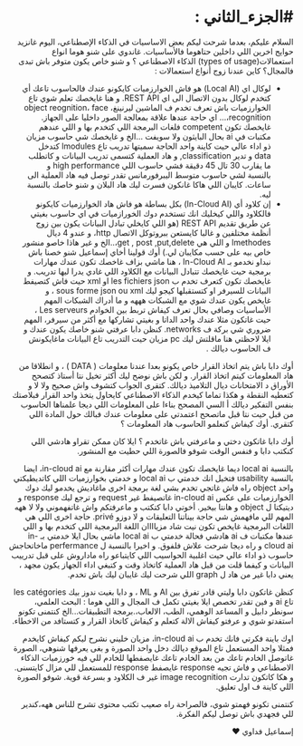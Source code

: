 <h1 dir="rtl" lang="ar">#الجزء_الثاني :</h1>
<p dir="rtl" lang="ar">
السلام عليكم، بعدما شرحت ليكم بعض الاساسيات في الذكاء الإصطناعي، اليوم غانزيد حوايج اخرين اللي داخلين حتاهوما فالأساسيات. غاندوي على شنو هوما انواع استعمالات(types of usage) الذكاء الاصطناعي ؟ و شنو خاص يكون متوفر باش تبدى فالمجال؟
كاين عندنا زوج أنواع استعمالات :

</p>
<ul dir="rtl" lang="ar">
<li >
لوكال اي (Local AI) هو فاش الخوارزميات كايكونو عندك فالحاسوب تاعك أي كتخدم لوكال بدون الاتصال الى اي REST API. و هنا غايخصك تعلم شوي تاع الخوارزميات باش تعرف تخدم ف الماشين ليرنينغ، object reognition، face recognition،… اي حاجة عندها علاقة بمعالجة الصور داخليا على الجهاز. غايخصك تكون competent فلغات البرمجة اللي كتخدم بها و اللي عندهم مكتبات في ai بحال البايثون ولا سويفت ...الخ و غايخصك شي حاسوب مزيان ذو اداء عالي حيت كاينة واحد الحاجة سميتها تدريب تاع lmodules كتدخل data و تدير classification, و هاد العملية كتسمى تدريب البيانات و كاتطلب ما يقارب 30 تال 45 دقيقة فشي حاسوب اللي high performance و بالنسبة لشي حاسوب متوسط اليبرفورمانس تقدر توصل فيه هاد العملية الى ساعات. كايبان اللي هاكا غانكون فسرت ليك هاد البلان و شنو خاصك بالنسبة ليه.
</li>
<li>إن كلاود أي (In-Cloud AI) بكل بساطة هو فاش هاد الخوارزميات كايكونو فالكلاود واللي كيخليك انك تستخدم دوك الخورازميات في اي حاسوب بغيتي عن طريق تقديم REST API (هو اللي كايخلي تبادل البيانات يكون بين زوج أنظمة مختلفين و غالبا كايستعن ببروتوكل الاتصال http، و عندو 4 ديال lmethodes و اللي هي get , post ,put,delete،..الخ و غير هاذا خاصو منشور خاص بيه على حسب مكايبان لي.) أوك قولينا أخاي إسماعيل شنو خصنا باش نبداو نخدمو بـ In-Cloud AI ، هنا ماشي بزاف غاخصك تكون عندك مهارات برمجية حيت غايخصك تتبادل البيانات مع الكلاود اللي غادي يدرا ليها تدريب. و غايخصك تكون كتعرف تخدم ب les fichiers json او xml حيت فاش كتصيفط البيانات للسيرفر او كتستقبلها كيجو ليك sous forme json ou xml ، و غايخص يكون عندك شوي مع الشبكات هههه و ما أدراك الشبكات المهم الأساسيات وصافي بحال تعرف كيفاش تربط بين الخوادم Les serveurs ، حيت غاتكون مثلا عندك واحد الداتا و بغيتي تشاركها مع أكثر من سيرفر، المهم ضروري شي بركة ف networks. كنظن دابا عرفتي شنو خاصك يكون عندك و ايلا لاحظتي هنا ماقلتش ليك pc مزيان حيت التدريب تاع البيانات ماغايكونش ف الحاسوب ديالك .
</li>
</ul>
<p dir="rtl" lang="ar">
أوك دابا باش يتم اتخاذ القرار خاص يكونو بعدا عندنا معلومات ( DATA ) ، و انطلاقا من هاد المعلومات كيتم اتخاذ القرار. و لكن باش نوضح ليك أكثر تخيل نتا أستاذ كتصحح الأوراق د الامتحانات ديال التلاميذ ديالك. كتقرى الجواب كتشوف واش صحيح ولا لا و كتعطيه النقطة و هكذا تماما كيخدم الذكاء الاصطناعي كايحاول يتخذ واحد القرار فبلاصتك بنفس التفكير ديالك أ السي المصحح بناءا على المعلومات اللي ديجا علمناها الحاسوب من قبل حيت نتا قبل ماتصحح اعتمدتي على معلومات عندك فبالك حول المادة اللي كتقري.
أوك كيفاش كنعلمو الحاسوب هاد المعلومات ؟

</p>
<p dir="rtl" lang="ar">
أوك دابا غاتكون دختي و ماعرفتي باش غاتخدم ؟ 
ايلا كان ممكن تقراو هادشي اللي كنكتب دابا و فنفس الوقت شوفو فالصورة اللي حطيت مع المنشور.

</p>
<p dir="rtl" lang="ar">
بالنسبة local ai ديما غايخصك تكون عندك مهارات أكثر مقارنة مع in-cloud ai، ايضا بالنسبة usability فتخيل انك خدمتي ب local ai و خدمتي بخوارزميات اللي كاتديطيكتي واحد object راه فاش غاتجي تخدم بشي لغة برمجة اخرى ماغاديش يخدمو ليك دوك الخوارزميات على عكس in-cloud ai غاتصيفط غير request و ترجع ليك response و ديتيكتا ل object و هانتا بيخير. أخوتي دابا كتكتب و ماعرفتكم واش غاتفهموني ولا لا ههه المهم للي مافهمش شي حاجة بيناتنا التعليقات و لا دوزو privé. حاجة اخرى اللي هي اللغات البرمجية غايخص تكون نيت شاد مزياااان اللغة البرمجية اللي كتخدم بها و اللي عندها مكتبات ف ai هادشي فحالة خدمتي ب local ai ماشي بحال ايلا خدمتي بـ in-cloud ai و راه ديجا شرحت علاش فلفوق. و اخيرا بالنسبة ل perfermance ماخاتحاجش حاسوب ذو اداء عالي حيت اغلبية الحواسيب اللي كايتباعو راه ماداروش على قبل تدرييب البيانات و كيفما قلت من قبل هاد العملية كاتخاذ وقت و كتبغي اداء الجهاز يكون مجهد ، يعني دابا غير من هاد ل graph اللي شرحت ليك غايبان ليك باش تخدم.
</p>
<p dir="rtl" lang="ar">
كنظن غاتكون دابا وليتي قادر تفرق بين AI و ML ، و دابا بغيت ندوز بيك les catégories تاع ai و فين تقدر تخصص ايلا بغيتي تكمل ف المجال و اللي هوما : البحث العلمي، سونطر دابيل و المساعد الوهمي، الطب، الالعاب،.برمجة التطبيقات...الخ
كنتمنى تكونو استفدتو شوي و عرفتو كيفاش الالة كتعلم و كيفاش كاتخاذ القرار و كتستافد من الاخطاء.

</p>
<p dir="rtl" lang="ar">
اوك باينة فكرتي فانك تخدم ب in-cloud ai، مزيان خليني نشرح ليكم كيفاش كايخدم فمثلا واحد المستعمل تاع الموقع ديالك دخل واحد الصورة و بغى يعرفها شنوهي، الصورة غاتوصل الخادم تاعك من بعد الخادم تاعك غايصفطها للخادم للي فيه خورزميات الذكاء الاصطناعي و فاش تجيه response غايصفط response للمستعمل للي مزال كايتسنى. و هكا كاتكون تدارت image recognition غير ف الكلاود و بسرعة قوية. شوفو الصورة اللي كاينة ف اول تعليق.
</p>
<p dir="rtl" lang="ar">
كنتمنى تكونو فهمتو شوي، فالصراحة راه صعيب تكتب محتوى تشرح للناس ههه،كندير للي فجهدي باش توصل ليكم الفكرة.
</p>
<p dir="rtl" lang="ar">
إسماعيل فداوي ❤️
</p>
